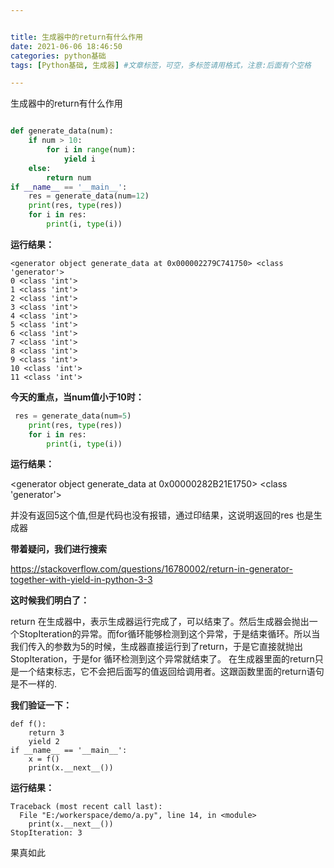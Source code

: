 ```yaml
---


title: 生成器中的return有什么作用
date: 2021-06-06 18:46:50
categories: python基础
tags: [Python基础, 生成器] #文章标签，可空，多标签请用格式，注意:后面有个空格

---
```


生成器中的return有什么作用

<!--more-->

```python

def generate_data(num):
    if num > 10:
        for i in range(num):
            yield i
    else:
        return num
if __name__ == '__main__':
    res = generate_data(num=12)
    print(res, type(res))
    for i in res:
        print(i, type(i))
```

**运行结果：**

```
<generator object generate_data at 0x000002279C741750> <class 'generator'>
0 <class 'int'>
1 <class 'int'>
2 <class 'int'>
3 <class 'int'>
4 <class 'int'>
5 <class 'int'>
6 <class 'int'>
7 <class 'int'>
8 <class 'int'>
9 <class 'int'>
10 <class 'int'>
11 <class 'int'>
```

**今天的重点，当num值小于10时：**

```python
 res = generate_data(num=5)
    print(res, type(res))
    for i in res:
        print(i, type(i))
```



**运行结果：**

<generator object generate_data at 0x00000282B21E1750> <class 'generator'>



并没有返回5这个值,但是代码也没有报错，通过印结果，这说明返回的res 也是生成器



**带着疑问，我们进行搜索**

https://stackoverflow.com/questions/16780002/return-in-generator-together-with-yield-in-python-3-3

**这时候我们明白了：**

return 在生成器中，表示生成器运行完成了，可以结束了。然后生成器会抛出一个StopIteration的异常。而for循环能够检测到这个异常，于是结束循环。所以当我们传入的参数为5的时候，生成器直接运行到了return，于是它直接就抛出StopIteration，于是for 循环检测到这个异常就结束了。
 在生成器里面的return只是一个结束标志，它不会把后面写的值返回给调用者。这跟函数里面的return语句是不一样的.



**我们验证一下：**

```
def f():
    return 3
    yield 2
if __name__ == '__main__':
    x = f()
    print(x.__next__())
```

**运行结果：**

```
Traceback (most recent call last):
  File "E:/workerspace/demo/a.py", line 14, in <module>
    print(x.__next__())
StopIteration: 3

```

果真如此

```

```